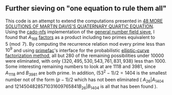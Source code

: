 ## Further sieving on "one equation to rule them all"

This code is an attempt to extend the computations presented in [48 MORE SOLUTIONS OF MARTIN DAVIS'S QUATERNARY QUARTIC EQUATION](https://www.jstor.org/stable/2153381). Using the [cado-nfs](https://gitlab.inria.fr/cado-nfs/cado-nfs) implementation of the [general number field sieve](https://en.wikipedia.org/wiki/General_number_field_sieve), I found that $A_{168}$ [factors](http://factordb.com/index.php?query=9528778331546509263788136187634193963092971274019101645251866033831985993967119289412141445999804608015425212446569171105752571905679068407670323075626717053055517302730715294912767547558222369434104641) as a product including two primes equivalent to $5 \pmod 7$. By computing the recurrence relation mod every prime less than $10^9$ and using [primefac](https://pypi.org/project/primefac/)'s interface for the probabilistic [elliptic-curve factorization method](https://en.wikipedia.org/wiki/Lenstra_elliptic-curve_factorization), all but $280$ of the remaining possibilities under $10000$ were eliminated, with only $\{320,495,530,543,761,831,938\}$ less than $1000$. Some interesting remaining numbers to look at are $1118$ and $3981$, since $A_{1118}$ and $B_{3981}$ are both prime. In addition, $(53^2-1)/2=1404$ is the smallest number not of the form $(p-1)/2$ which has not been eliminated ( $A_{26}|A_{1404}$ and $1214504828571031609765841B_{26}|B_{1404}$ is all that has been found ).
